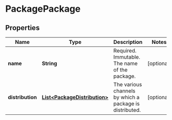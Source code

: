 # PackagePackage

## Properties
Name | Type | Description | Notes
------------ | ------------- | ------------- | -------------
**name** | **String** | Required. Immutable. The name of the package. |  [optional]
**distribution** | [**List&lt;PackageDistribution&gt;**](PackageDistribution.md) | The various channels by which a package is distributed. |  [optional]
